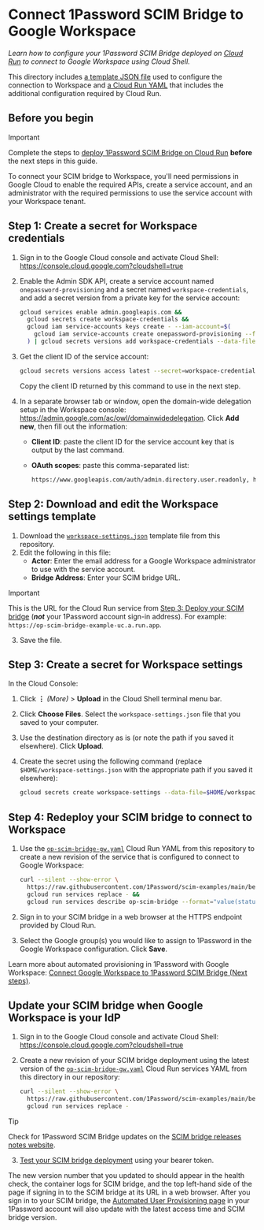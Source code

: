 # Connect 1Password SCIM Bridge to Google Workspace

_Learn how to configure your 1Password SCIM Bridge deployed on [Cloud Run](https://cloud.google.com/run/docs/overview/what-is-cloud-run) to connect to Google Workspace using Cloud Shell._

This directory includes [a template JSON file](./workspace-settings.json) used to configure the connection to Workspace and [a Cloud Run YAML](./op-scim-bridge-gw.yaml) that includes the additional configuration required by Cloud Run.

## Before you begin

> [!IMPORTANT]
> Complete the steps to [deploy 1Password SCIM Bridge on Cloud Run](../README.md) **before** the next steps in this guide.

 To connect your SCIM bridge to Workspace, you'll need permissions in Google Cloud to enable the required APIs, create a service account, and an administrator with the required permissions to use the service account with your Workspace tenant.

## Step 1: Create a secret for Workspace credentials

1. Sign in to the Google Cloud console and activate Cloud Shell: <https://console.cloud.google.com?cloudshell=true>
2. Enable the Admin SDK API, create a service account named `onepassword-provisioning` and a secret named `workspace-credentials`, and add a secret version from a private key for the service account:

    ```sh
    gcloud services enable admin.googleapis.com &&
      gcloud secrets create workspace-credentials &&
      gcloud iam service-accounts keys create - --iam-account=$(
        gcloud iam service-accounts create onepassword-provisioning --format='value(email)'
      ) | gcloud secrets versions add workspace-credentials --data-file=-
    ```

3. Get the client ID of the service account:

    ```sh
    gcloud secrets versions access latest --secret=workspace-credentials | jq '.client_id' --raw-output
    ```

    Copy the client ID returned by this command to use in the next step.
4. In a separate browser tab or window, open the domain-wide delegation setup in the Workspace console: <https://admin.google.com/ac/owl/domainwidedelegation>. Click **Add new**, then fill out the information:
    - **Client ID**: paste the client ID for the service account key that is output by the last command.
    - **OAuth scopes**: paste this comma-separated list:

      ```sh
      https://www.googleapis.com/auth/admin.directory.user.readonly, https://www.googleapis.com/auth/admin.directory.group.readonly, https://www.googleapis.com/auth/admin.directory.group.member.readonly, https://www.googleapis.com/auth/admin.reports.audit.readonly
      ```

## Step 2: Download and edit the Workspace settings template

1. Download the [`workspace-settings.json`](./workspace-settings.json) template file from this repository.
2. Edit the following in this file:
    - **Actor**: Enter the email address for a Google Workspace administrator to use with the service account.
    - **Bridge Address**: Enter your SCIM bridge URL.
> [!IMPORTANT]
> This is the URL for the Cloud Run service from [Step 3: Deploy your SCIM bridge](../README.md#step-3-deploy-your-scim-bridge)
> (_**not**_ your 1Password account sign-in address). For example: `https://op-scim-bridge-example-uc.a.run.app`.
3. Save the file.

## Step 3: Create a secret for Workspace settings

In the Cloud Console:

1. Click **⋮** _(More)_ > **Upload** in the Cloud Shell terminal menu bar.
2. Click **Choose Files**. Select the `workspace-settings.json` file that you saved to your computer.
3. Use the destination directory as is (or note the path if you saved it elsewhere). Click **Upload**.
4. Create the secret using the following command (replace `$HOME/workspace-settings.json` with the appropriate path if you saved it elsewhere):

    ```sh
    gcloud secrets create workspace-settings --data-file=$HOME/workspace-settings.json
    ```

## Step 4: Redeploy your SCIM bridge to connect to Workspace

1. Use the [`op-scim-bridge-gw.yaml`](./op-scim-bridge-gw.yaml) Cloud Run YAML from this repository to create a new revision of the service that is configured to connect to Google Workspace:

    ```sh
    curl --silent --show-error \
      https://raw.githubusercontent.com/1Password/scim-examples/main/beta/google-cloud-run/google-workspace/op-scim-bridge-gw.yaml |
      gcloud run services replace - &&
      gcloud run services describe op-scim-bridge --format="value(status.url)"
    ```

2. Sign in to your SCIM bridge in a web browser at the HTTPS endpoint provided by Cloud Run.
3. Select the Google group(s) you would like to assign to 1Password in the Google Workspace configuration. Click **Save**.

Learn more about automated provisioning in 1Password with Google Workspace: [Connect Google Workspace to 1Password SCIM Bridge (Next steps)](https://support.1password.com/scim-google-workspace/#next-steps).

## Update your SCIM bridge when Google Workspace is your IdP

1. Sign in to the Google Cloud console and activate Cloud Shell: <https://console.cloud.google.com?cloudshell=true>

2. Create a new revision of your SCIM bridge deployment using the latest version of the [`op-scim-bridge-gw.yaml`](./op-scim-bridge-gw.yaml) Cloud Run services YAML from this directory in our repository:

    ```sh
    curl --silent --show-error \
      https://raw.githubusercontent.com/1Password/scim-examples/main/beta/google-cloud-run/google-workspace/op-scim-bridge-gw.yaml |
      gcloud run services replace -
    ```

> [!TIP]
> Check for 1Password SCIM Bridge updates on the [SCIM bridge releases notes website](https://releases.1password.com/provisioning/scim-bridge/).
3. [Test your SCIM bridge deployment](../README.md#step-4-test-your-scim-bridge) using your bearer token.

The new version number that you updated to should appear in the health check, the container logs for SCIM bridge, and the top left-hand side of the page if signing in to the SCIM bridge at its URL in a web browser. After you sign in to your SCIM bridge, the [Automated User Provisioning page](https://start.1password.com/integrations/provisioning/) in your 1Password account will also update with the latest access time and SCIM bridge version.

